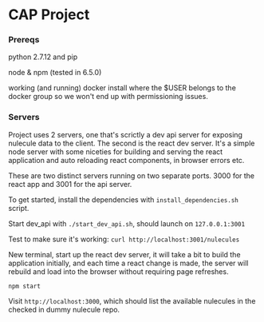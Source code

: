 # CAP Project

### Prereqs

python 2.7.12 and pip

node & npm (tested in 6.5.0)

working (and running) docker install where the $USER belongs to the docker group
so we won't end up with permissioning issues.

### Servers

Project uses 2 servers, one that's scrictly a dev api server for exposing
nulecule data to the client. The second is the react dev server. It's a simple
node server with some niceties for building and serving the react application
and auto reloading react components, in browser errors etc.

These are two distinct servers running on two separate ports.
3000 for the react app and 3001 for the api server.

To get started, install the dependencies with `install_dependencies.sh` script.

Start dev_api with `./start_dev_api.sh`, should launch on `127.0.0.1:3001`

Test to make sure it's working: `curl http://localhost:3001/nulecules`

New terminal, start up the react dev server, it will take a bit to build the application
initially, and each time a react change is made, the server will rebuild
and load into the browser without requiring page refreshes.

`npm start`

Visit `http://localhost:3000`, which should list the available nulecules
in the checked in dummy nulecule repo.
